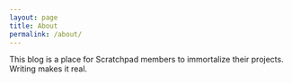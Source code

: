 ```yaml
---
layout: page
title: About
permalink: /about/
---
```


This blog is a place for Scratchpad members to immortalize their projects. Writing makes it real.
